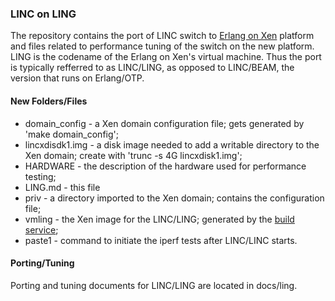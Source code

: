 ### LINC on LING

The repository contains the port of LINC switch to [Erlang on Xen](http://erlangonxen.org) platform and files related to performance tuning of the switch on the new platform. LING is the codename of the Erlang on Xen's virtual machine. Thus the port is typically refferred to as LINC/LING, as opposed to LINC/BEAM, the version that runs on Erlang/OTP.

#### New Folders/Files

* domain\_config - a Xen domain configuration file; gets generated by 'make domain_config';
* lincxdisdk1.img - a disk image needed to add a writable directory to the Xen domain; create with 'trunc -s 4G lincxdisk1.img';
* HARDWARE - the description of the hardware used for performance testing;
* LING.md - this file
* priv - a directory imported to the Xen domain; contains the configuration file;
* vmling - the Xen image for the LINC/LING; generated by the [build service](http://build.erlangonxen.org);
* paste1 - command to initiate the iperf tests after LINC/LINC starts.

#### Porting/Tuning

Porting and tuning documents for LINC/LING are located in docs/ling.
